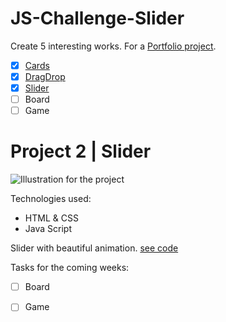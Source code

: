 # JS-Challenge-Slider

Create 5 interesting works. For a [Portfolio project](https://github.com/AnastasiiaSorina/Portfolio-Project).
- [x] [Cards](https://github.com/AnastasiiaSorina/JS-Challenge-Cards)
- [x] [DragDrop](https://github.com/AnastasiiaSorina/JS-Challenge-DragDrop)
- [x] [Slider](https://github.com/AnastasiiaSorina/JS-Challenge-Slider/blob/main/IMG_4257%20(2).gif)
- [ ] Board
- [ ] Game 

# Project 2 | Slider
![Illustration for the project](https://github.com/AnastasiiaSorina/JS-Challenge-Slider/blob/main/IMG%20(3).gif)

Technologies used:
- HTML & CSS
- Java Script

Slider with beautiful animation.
[see code](https://jsfiddle.net/AnastasiiaSo/sak1nvpj/2/)

Tasks for the coming weeks:
- [ ] Board
- [ ] Game 


